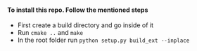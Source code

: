 #### To install this repo. Follow the mentioned steps
- First create a build directory and go inside of it
- Run `cmake ..` and `make`
- In the root folder run `python setup.py build_ext --inplace`